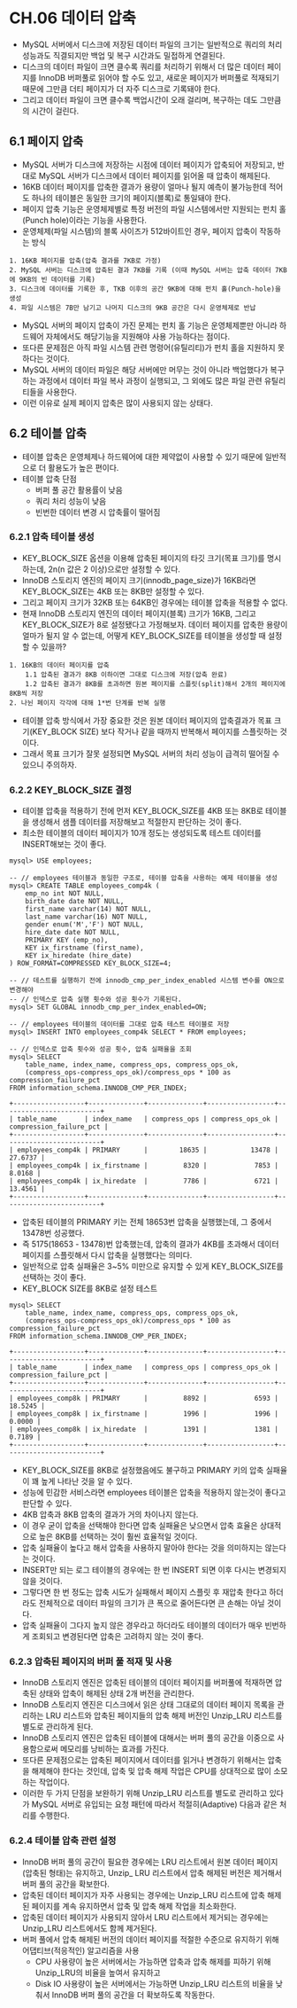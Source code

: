 # CH.06 데이터 압축
- MySQL 서버에서 디스크에 저장된 데이터 파일의 크기는 일반적으로 쿼리의 처리성능과도 직결되지만 백업 및 복구 시간과도 밀접하게 연결된다.
- 디스크의 데이터 파일이 크면 클수록 쿼리를 처리하기 위해서 더 많은 데이터 페이지를 InnoDB 버퍼풀로 읽어야 할 수도 있고, 새로운 페이지가 버퍼풀로 적재되기 때문에 그만큼 더티 페이지가 더 자주 디스크로 기록돼야 한다.
- 그리고 데이터 파일이 크면 클수록 백업시간이 오래 걸리며, 복구하는 데도 그만큼의 시간이 걸린다.
## 6.1 페이지 압축
- MySQL 서버가 디스크에 저장하는 시점에 데이터 페이지가 압축되어 저장되고, 반대로 MySQL 서버가 디스크에서 데이터 페이지를 읽어올 때 압축이 해제된다.
- 16KB 데이터 페이지를 압축한 결과가 용량이 얼마나 될지 예측이 불가능한데 적어도 하나의 테이블은 동일한 크기의 페이지(블록)로 통일돼야 한다.
- 페이지 압축 기능은 운영체제별로 특정 버전의 파일 시스템에서만 지원되는 펀치 홀(Punch hole)이라는 기능을 사용한다.
- 운영체제(파일 시스템)의 블록 사이즈가 512바이트인 경우, 페이지 압축이 작동하는 방식
```text
1. 16KB 페이지를 압축(압축 결과를 7KB로 가정)
2. MySQL 서버는 디스크에 압축된 결과 7KB를 기록 (이때 MySQL 서버는 압축 데이터 7KB에 9KB의 빈 데이터를 기록)
3. 디스크에 데이터를 기록한 후, TKB 이후의 공간 9KB에 대해 펀치 홀(Punch-hole)을 생성
4. 파일 시스템은 7B만 남기고 나머지 디스크의 9KB 공간은 다시 운영체제로 반납
```
- MySQL 서버의 페이지 압축이 가진 문제는 펀치 홀 기능은 운영체제뿐만 아니라 하드웨어 자체에서도 해당기능을 지원해야 사용 가능하다는 점이다.
- 또다른 문제점은 아직 파일 시스템 관련 명령어(유틸리티)가 펀치 홀을 지원하지 못하다는 것이다.
- MySQL 서버의 데이터 파일은 해당 서버에만 머무는 것이 아니라 백업했다가 복구하는 과정에서 데이터 파일 복사 과정이 실행되고, 그 외에도 많은 파일 관련 유틸리티들을 사용한다.
- 이런 이유로 실제 페이지 압축은 많이 사용되지 않는 상태다.
## 6.2 테이블 압축
- 테이블 압축은 운영체제나 하드웨어에 대한 제약없이 사용할 수 있기 때문에 일반적으로 더 활용도가 높은 편이다.
- 테이블 압축 단점
  - 버퍼 풀 공간 활용률이 낮음
  - 쿼리 처리 성능이 낮음
  - 빈번한 데이터 변경 시 압축률이 떨어짐
### 6.2.1 압축 테이블 생성
- KEY_BLOCK_SIZE 옵션을 이용해 압축된 페이지의 타깃 크기(목표 크기)를 명시하는데, 2n(n 값은 2 이상)으로만 설정할 수 있다.
- InnoDB 스토리지 엔진의 페이지 크기(innodb_page_size)가 16KB라면 KEY_BLOCK_SIZE는 4KB 또는 8KB만 설정할 수 있다.
- 그리고 페이지 크기가 32KB 또는 64KB인 경우에는 테이블 압축을 적용할 수 없다.
- 현재 InnoDB 스토리지 엔진의 데이터 페이지(블록) 크기가 16KB, 그리고 KEY_BLOCK_SIZE가 8로 설정됐다고 가정해보자. 데이터 페이지를 압축한 용량이 얼마가 될지 알 수 없는데, 어떻게 KEY_BLOCK_SIZE를 테이블을 생성할 때 설정할 수 있을까?
```text
1. 16KB의 데이터 페이지를 압축
    1.1 압축된 결과가 8KB 이하이면 그대로 디스크에 저장(압축 완료)
    1.2 압축된 결과가 8KB를 초과하면 원본 페이지를 스플릿(split)해서 2개의 페이지에 8KB씩 저장
2. 나뉜 페이지 각각에 대해 1*번 단계를 반복 실행
```
- 테이블 압축 방식에서 가장 중요한 것은 원본 데이터 페이지의 압축결과가 목표 크기(KEY_BLOCK SIZE) 보다 작거나 같을 때까지 반복해서 페이지를 스플릿하는 것이다.
- 그래서 목표 크기가 잘못 설정되면 MySQL 서버의 처리 성능이 급격히 떨어질 수 있으니 주의하자.
### 6.2.2 KEY_BLOCK_SIZE 결정
- 테이블 압축을 적용하기 전에 먼저 KEY_BLOCK_SIZE를 4KB 또는 8KB로 테이블을 생성해서 샘플 데이터를 저장해보고 적절한지 판단하는 것이 좋다.
- 최소한 테이블의 데이터 페이지가 10개 정도는 생성되도록 테스트 데이터를 INSERT해보는 것이 좋다.
```text
mysql> USE employees;

-- // employees 테이블과 동일한 구조로, 테이블 압축을 사용하는 예제 테이블을 생성
mysql> CREATE TABLE employees_comp4k (
    emp_no int NOT NULL,
    birth_date date NOT NULL,
    first_name varchar(14) NOT NULL,
    last_name varchar(16) NOT NULL,
    gender enum('M','F') NOT NULL,
    hire_date date NOT NULL,
    PRIMARY KEY (emp_no),
    KEY ix_firstname (first_name),
    KEY ix_hiredate (hire_date)
) ROW_FORMAT=COMPRESSED KEY_BLOCK_SIZE=4;

-- // 데스트를 실행하기 전에 innodb_cmp_per_index_enabled 시스템 변수를 ON으로 변경해야
-- // 인덱스로 압축 실행 횟수와 성공 횟수가 기록된다.
mysql> SET GLOBAL innodb_cmp_per_index_enabled=ON;

-- // employees 테이블의 데이터를 그대로 압축 테스트 테이블로 저장
mysql> INSERT INTO employees_comp4k SELECT * FROM employees;

-- // 인덱스로 압축 횟수와 성공 횟수, 압축 실패율을 조회
mysql> SELECT
    table_name, index_name, compress_ops, compress_ops_ok,
    (compress_ops-compress_ops_ok)/compress_ops * 100 as compression_failure_pct
FROM information_schema.INNODB_CMP_PER_INDEX;

+------------------+--------------+--------------+-----------------+-------------------------+
| table_name       | index_name   | compress_ops | compress_ops_ok | compression_failure_pct |
+------------------+--------------+--------------+-----------------+-------------------------+
| employees_comp4k | PRIMARY      |        18635 |           13478 |                 27.6737 |
| employees_comp4k | ix_firstname |         8320 |            7853 |                  8.0168 |
| employees_comp4k | ix_hiredate  |         7786 |            6721 |                 13.4561 |
+------------------+--------------+--------------+-----------------+-------------------------+
```
- 압축된 테이블의 PRIMARY 키는 전체 18653번 압축을 실행했는데, 그 중에서 13478번 성공했다.
- 즉 5175(18653 - 13478)번 압축했는데, 압축의 결과가 4KB를 초과해서 데이터 페이지를 스플릿해서 다시 압축을 실행했다는 의미다.
- 일반적으로 압축 실패율은 3~5% 미만으로 유지할 수 있게 KEY_BLOCK_SIZE를 선택하는 것이 좋다.
- KEY_BLOCK SIZE를 8KB로 설정 테스트
```text
mysql> SELECT
    table_name, index_name, compress_ops, compress_ops_ok,
    (compress_ops-compress_ops_ok)/compress_ops * 100 as compression_failure_pct
FROM information_schema.INNODB_CMP_PER_INDEX;

+------------------+--------------+--------------+-----------------+-------------------------+
| table_name       | index_name   | compress_ops | compress_ops_ok | compression_failure_pct |
+------------------+--------------+--------------+-----------------+-------------------------+
| employees_comp8k | PRIMARY      |         8892 |            6593 |                 18.5245 |
| employees_comp8k | ix_firstname |         1996 |            1996 |                  0.0000 |
| employees_comp8k | ix_hiredate  |         1391 |            1381 |                  0.7189 |
+------------------+--------------+--------------+-----------------+-------------------------+
```
- KEY_BLOCK_SIZE를 8KB로 설정했음에도 불구하고 PRIMARY 키의 압축 실패율이 꽤 높게 나타난 것을 알 수 있다.
- 성능에 민감한 서비스라면 employees 테이블은 압축을 적용하지 않는것이 좋다고 판단할 수 있다.
- 4KB 압축과 8KB 압축의 결과가 거의 차이나지 않는다.
- 이 경우 굳이 압축을 선택해야 한다면 압축 실패율은 낮으면서 압축 효율은 상대적으로 높은 8KB를 선택하는 것이 훨씬 효율적일 것이다.
- 압축 실패율이 높다고 해서 압축을 사용하지 말아야 한다는 것을 의미하지는 않는다는 것이다.
- INSERT만 되는 로그 테이블의 경우에는 한 번 INSERT 되면 이후 다시는 변경되지 않을 것이다.
- 그렇다면 한 번 정도는 압축 시도가 실패해서 페이지 스플릿 후 재압축 한다고 하더라도 전체적으로 데이터 파일의 크기가 큰 폭으로 줄어든다면 큰 손해는 아닐 것이다.
- 압축 실패율이 그다지 높지 않은 경우라고 하더라도 테이블의 데이터가 매우 빈번하게 조회되고 변경된다면 압축은 고려하지 않는 것이 좋다.
### 6.2.3 압축된 페이지의 버퍼 풀 적재 및 사용
- InnoDB 스토리지 엔진은 압축된 테이블의 데이터 페이지를 버퍼풀에 적재하면 압축된 상태와 압축이 해제된 상태 2개 버전을 관리한다.
- InnoDB 스토리지 엔진은 디스크에서 읽은 상태 그대로의 데이터 페이지 목록을 관리하는 LRU 리스트와 압축된 페이지들의 압축 해제 버전인 Unzip_LRU 리스트를 별도로 관리하게 된다.
- InnoDB 스토리지 엔진은 압축된 테이블에 대해서는 버퍼 풀의 공간을 이중으로 사용함으로써 메모리를 낭비하는 효과를 가진다.
- 또다른 문제점으로는 압축된 페이지에서 데이터를 읽거나 변경하기 위해서는 압축을 해제해야 한다는 것인데, 압축 및 압축 해제 작업은 CPU를 상대적으로 많이 소모하는 작업이다.
- 이러한 두 가지 단점을 보완하기 위해 Unzip_LRU 리스트를 별도로 관리하고 있다가 MySQL 서버로 유입되는 요청 패턴에 따라서 적절히(Adaptive) 다음과 같은 처리를 수행한다.
### 6.2.4 테이블 압축 관련 설정
- InnoDB 버퍼 풀의 공간이 필요한 경우에는 LRU 리스트에서 원본 데이터 페이지(압축된 형태)는 유지하고, Unzip_ LRU 리스트에서 압축 해제된 버전은 제거해서 버퍼 풀의 공간을 확보한다.
- 압축된 데이터 페이지가 자주 사용되는 경우에는 Unzip_LRU 리스트에 압축 해제된 페이지를 계속 유지하면서 압축 및 압축 해제 작업을 최소화한다.
- 압축된 데이터 페이지가 사용되지 않아서 LRU 리스트에서 제거되는 경우에는 Unzip_LRU 리스트에서도 함께 제거된다.
- 버퍼 풀에서 압축 해제된 버전의 데이터 페이지를 적절한 수준으로 유지하기 위해 어댑티브(적응적인) 알고리즘을 사용
  - CPU 사용량이 높은 서버에서는 가능하면 압축과 압축 해제를 피하기 위해 Unzip_LRU의 비율을 높여서 유지하고
  - Disk IO 사용량이 높은 서버에서는 가능하면 Unzip_LRU 리스트의 비율을 낮춰서 InnoDB 버퍼 풀의 공간을 더 확보하도록 작동한다.